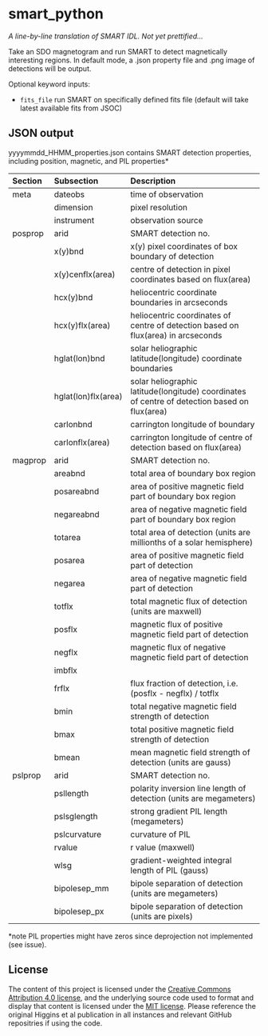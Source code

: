 smart_python
============

*A line-by-line translation of SMART IDL. Not yet prettified...*

Take an SDO magnetogram and run SMART to detect magnetically interesting regions. In default mode, a .json property file and .png image of detections will be output.

Optional keyword inputs:
- `fits_file` run SMART on specifically defined fits file (default will take latest available fits from JSOC)

JSON output
-----------
yyyymmdd_HHMM_properties.json contains SMART detection properties, including position, magnetic, and PIL properties* 

| Section | Subsection | Description |
| :------ | :--------- | :---------- |
| meta | dateobs | time of observation | 
|  | dimension | pixel resolution |
|  | instrument | observation source |
| posprop | arid | SMART detection no. |
|  | x(y)bnd | x(y) pixel coordinates of box boundary of detection |
|  | x(y)cenflx(area) | centre of detection in pixel coordinates based on flux(area) |
|  | hcx(y)bnd | heliocentric coordinate boundaries in arcseconds |
|  | hcx(y)flx(area) | heliocentric coordinates of centre of detection based on flux(area) in arcseconds |
|  | hglat(lon)bnd | solar heliographic latitude(longitude) coordinate boundaries |
|  | hglat(lon)flx(area) | solar heliographic latitude(longitude) coordinates of centre of detection based on flux(area) |
|  | carlonbnd | carrington longitude of boundary |
|  | carlonflx(area) | carrington longitude of centre of detection based on flux(area) |
| magprop | arid | SMART detection no. |
|  | areabnd | total area of boundary box region |
|  | posareabnd | area of positive magnetic field part of boundary box region |
|  | negareabnd | area of negative magnetic field part of boundary box region |
|  | totarea | total area of detection (units are millionths of a solar hemisphere) |
|  | posarea | area of positive magnetic field part of detection |
|  | negarea | area of negative magnetic field part of detection |
|  | totflx | total magnetic flux of detection (units are maxwell) |
|  | posflx | magnetic flux of positive magnetic field part of detection |
|  | negflx | magnetic flux of negative magnetic field part of detection |
|  | imbflx | |
|  | frflx | flux fraction of detection, i.e. (posflx - negflx) / totflx |
|  | bmin | total negative magnetic field strength of detection |
|  | bmax | total positive magnetic field strength of detection |
|  | bmean | mean magnetic field strength of detection (units are gauss) |
| pslprop | arid | SMART detection no. |
|  | psllength | polarity inversion line length of detection (units are megameters) |
|  | pslsglength | strong gradient PIL length (megameters) |
|  | pslcurvature | curvature of PIL |
|  | rvalue | r value (maxwell) |
|  | wlsg | gradient-weighted integral length of PIL (gauss) |
|  | bipolesep_mm | bipole separation of detection (units are megameters) |
|  | bipolesep_px | bipole separation of detection (units are pixels) |

*note PIL properties might have zeros since deprojection not implemented (see issue).

License
-------
The content of this project is licensed under the [Creative Commons Attribution 4.0 license](https://creativecommons.org/licenses/by/4.0/), and the underlying source code used to format and display that content is licensed under the [MIT license](https://opensource.org/licenses/mit-license.php). Please reference the original Higgins et al publication in all instances and relevant GitHub repositries if using the code.